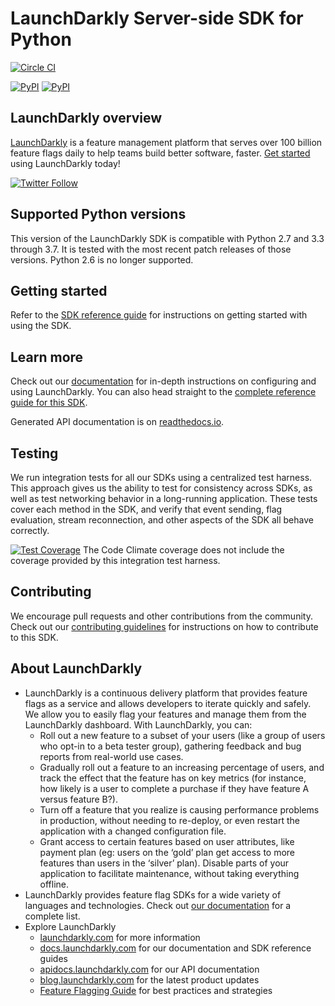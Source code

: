 # LaunchDarkly Server-side SDK for Python

[![Circle CI](https://img.shields.io/circleci/project/launchdarkly/python-server-sdk.png)](https://circleci.com/gh/launchdarkly/python-server-sdk)

[![PyPI](https://img.shields.io/pypi/v/ldclient-py.svg?maxAge=2592000)](https://pypi.python.org/pypi/ldclient-py)
[![PyPI](https://img.shields.io/pypi/pyversions/ldclient-py.svg)](https://pypi.python.org/pypi/ldclient-py)

## LaunchDarkly overview

[LaunchDarkly](https://www.launchdarkly.com) is a feature management platform that serves over 100 billion feature flags daily to help teams build better software, faster. [Get started](https://docs.launchdarkly.com/docs/getting-started) using LaunchDarkly today!
 
[![Twitter Follow](https://img.shields.io/twitter/follow/launchdarkly.svg?style=social&label=Follow&maxAge=2592000)](https://twitter.com/intent/follow?screen_name=launchdarkly)

## Supported Python versions

This version of the LaunchDarkly SDK is compatible with Python 2.7 and 3.3 through 3.7. It is tested with the most recent patch releases of those versions. Python 2.6 is no longer supported.

## Getting started

Refer to the [SDK reference guide](https://docs.launchdarkly.com/docs/python-sdk-reference) for instructions on getting started with using the SDK.

## Learn more

Check out our [documentation](http://docs.launchdarkly.com) for in-depth instructions on configuring and using LaunchDarkly. You can also head straight to the [complete reference guide for this SDK](http://docs.launchdarkly.com/docs/python-sdk-reference).

Generated API documentation is on [readthedocs.io](https://launchdarkly-python-sdk.readthedocs.io/en/latest/).

## Testing

We run integration tests for all our SDKs using a centralized test harness. This approach gives us the ability to test for consistency across SDKs, as well as test networking behavior in a long-running application. These tests cover each method in the SDK, and verify that event sending, flag evaluation, stream reconnection, and other aspects of the SDK all behave correctly.

[![Test Coverage](https://codeclimate.com/github/launchdarkly/python-server-sdk/badges/coverage.svg)](https://codeclimate.com/github/launchdarkly/python-server-sdk/coverage) The Code Climate coverage does not include the coverage provided by this integration test harness.

## Contributing

We encourage pull requests and other contributions from the community. Check out our [contributing guidelines](CONTRIBUTING.md) for instructions on how to contribute to this SDK.

## About LaunchDarkly

* LaunchDarkly is a continuous delivery platform that provides feature flags as a service and allows developers to iterate quickly and safely. We allow you to easily flag your features and manage them from the LaunchDarkly dashboard.  With LaunchDarkly, you can:
    * Roll out a new feature to a subset of your users (like a group of users who opt-in to a beta tester group), gathering feedback and bug reports from real-world use cases.
    * Gradually roll out a feature to an increasing percentage of users, and track the effect that the feature has on key metrics (for instance, how likely is a user to complete a purchase if they have feature A versus feature B?).
    * Turn off a feature that you realize is causing performance problems in production, without needing to re-deploy, or even restart the application with a changed configuration file.
    * Grant access to certain features based on user attributes, like payment plan (eg: users on the ‘gold’ plan get access to more features than users in the ‘silver’ plan). Disable parts of your application to facilitate maintenance, without taking everything offline.
* LaunchDarkly provides feature flag SDKs for a wide variety of languages and technologies. Check out [our documentation](https://docs.launchdarkly.com/docs) for a complete list.
* Explore LaunchDarkly
    * [launchdarkly.com](https://www.launchdarkly.com/ "LaunchDarkly Main Website") for more information
    * [docs.launchdarkly.com](https://docs.launchdarkly.com/  "LaunchDarkly Documentation") for our documentation and SDK reference guides
    * [apidocs.launchdarkly.com](https://apidocs.launchdarkly.com/  "LaunchDarkly API Documentation") for our API documentation
    * [blog.launchdarkly.com](https://blog.launchdarkly.com/  "LaunchDarkly Blog Documentation") for the latest product updates
    * [Feature Flagging Guide](https://github.com/launchdarkly/featureflags/  "Feature Flagging Guide") for best practices and strategies
